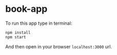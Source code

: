 # book-app
To run this app type in terminal:
```
npm install
npm start
```
And then open in your browser `localhost:3000` url.

